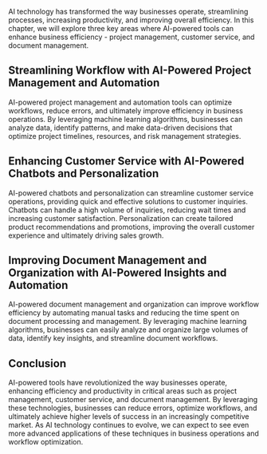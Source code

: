 
AI technology has transformed the way businesses operate, streamlining processes, increasing productivity, and improving overall efficiency. In this chapter, we will explore three key areas where AI-powered tools can enhance business efficiency - project management, customer service, and document management.

Streamlining Workflow with AI-Powered Project Management and Automation
-----------------------------------------------------------------------

AI-powered project management and automation tools can optimize workflows, reduce errors, and ultimately improve efficiency in business operations. By leveraging machine learning algorithms, businesses can analyze data, identify patterns, and make data-driven decisions that optimize project timelines, resources, and risk management strategies.

Enhancing Customer Service with AI-Powered Chatbots and Personalization
-----------------------------------------------------------------------

AI-powered chatbots and personalization can streamline customer service operations, providing quick and effective solutions to customer inquiries. Chatbots can handle a high volume of inquiries, reducing wait times and increasing customer satisfaction. Personalization can create tailored product recommendations and promotions, improving the overall customer experience and ultimately driving sales growth.

Improving Document Management and Organization with AI-Powered Insights and Automation
--------------------------------------------------------------------------------------

AI-powered document management and organization can improve workflow efficiency by automating manual tasks and reducing the time spent on document processing and management. By leveraging machine learning algorithms, businesses can easily analyze and organize large volumes of data, identify key insights, and streamline document workflows.

Conclusion
----------

AI-powered tools have revolutionized the way businesses operate, enhancing efficiency and productivity in critical areas such as project management, customer service, and document management. By leveraging these technologies, businesses can reduce errors, optimize workflows, and ultimately achieve higher levels of success in an increasingly competitive market. As AI technology continues to evolve, we can expect to see even more advanced applications of these techniques in business operations and workflow optimization.
